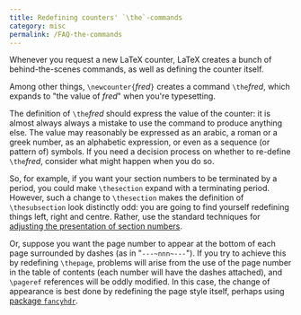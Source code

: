 ```yaml
---
title: Redefining counters' `\the`-commands
category: misc
permalink: /FAQ-the-commands
---
```


Whenever you request a new LaTeX counter, LaTeX creates a bunch
of behind-the-scenes commands, as well as defining the counter
itself.

Among other things, `\newcounter{`_fred_`}` creates a command
`\the`_fred_, which expands to
"the value of _fred_" when you're typesetting.

The definition of `\the`_fred_ should express the
value of the counter: it is almost always always a mistake to use the
command to produce anything else.  The value may reasonably be
expressed as an arabic, a roman or a greek number, as an alphabetic
expression, or even as a sequence (or pattern of) symbols.  If you
need a decision process on whether to re-define
`\the`_fred_, consider what might happen when you do
so.

So, for example, if you want your section numbers to be terminated by
a period, you could make `\thesection` expand with a terminating
period.  However, such a change to `\thesection` makes the
definition of `\thesubsection` look distinctly odd: you are going to
find yourself redefining things left, right and centre.  Rather, use
the standard techniques for 
[adjusting the presentation of section numbers](FAQ-seccntfmt). 

Or, suppose you want the page number to appear at the bottom of each
page surrounded by dashes (as in "`---~nnn~---`").
If you try to achieve this by redefining `\thepage`, problems will
arise from the use of the page number in the table of contents (each
number will have the dashes attached), and `\pageref` references
will be oddly modified.  In this case, the change of appearance is
best done by redefining the page style itself, perhaps using
[package `fancyhdr`](FAQ-fancyhdr).

